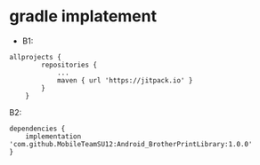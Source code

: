 # gradle implatement
+ B1: 
```
allprojects {
		repositories {
			...
			maven { url 'https://jitpack.io' }
		}
	}
```
B2: 
```
dependencies {
	implementation 'com.github.MobileTeamSU12:Android_BrotherPrintLibrary:1.0.0'
}
```
